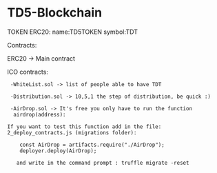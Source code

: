 # TD5-Blockchain

TOKEN ERC20:
name:TD5TOKEN
symbol:TDT


Contracts:

ERC20 -> Main contract 

ICO contracts: 

     -WhiteList.sol -> list of people able to have TDT

     -Distribution.sol -> 10,5,1 the step of distribution, be quick :)

     -AirDrop.sol -> It's free you only have to run the function 
      airdrop(address):

	If you want to test this function add in the file: 2_deploy_contracts.js (migrations folder):

        const AirDrop = artifacts.require("./AirDrop");
        deployer.deploy(AirDrop);

       and write in the command prompt : truffle migrate -reset